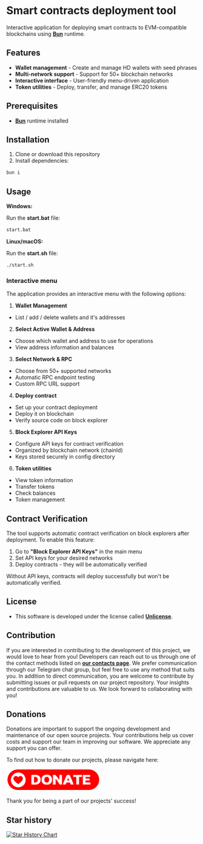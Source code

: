 # Smart contracts deployment tool

Interactive application for deploying smart contracts to EVM-compatible blockchains using [**Bun**](https://bun.sh) runtime.

## Features

- **Wallet management** - Create and manage HD wallets with seed phrases
- **Multi-network support** - Support for 50+ blockchain networks
- **Interactive interface** - User-friendly menu-driven application
- **Token utilities** - Deploy, transfer, and manage ERC20 tokens

## Prerequisites

- [**Bun**](https://bun.sh/) runtime installed

## Installation

1. Clone or download this repository
2. Install dependencies:

```bash
bun i
```

## Usage

**Windows:**

Run the **start.bat** file:

```bash
start.bat
```

**Linux/macOS:**

Run the **start.sh** file:

```bash
./start.sh
```

### Interactive menu

The application provides an interactive menu with the following options:

1. **Wallet Management**

- List / add / delete wallets and it's addresses

2. **Select Active Wallet & Address**

- Choose which wallet and address to use for operations
- View address information and balances

3. **Select Network & RPC**

- Choose from 50+ supported networks
- Automatic RPC endpoint testing
- Custom RPC URL support

4. **Deploy contract**

- Set up your contract deployment
- Deploy it on blockchain
- Verify source code on block explorer

5. **Block Explorer API Keys**

- Configure API keys for contract verification
- Organized by blockchain network (chainId)
- Keys stored securely in config directory

6. **Token utilities**

- View token information
- Transfer tokens
- Check balances
- Token management

## Contract Verification

The tool supports automatic contract verification on block explorers after deployment. To enable this feature:

1. Go to **"Block Explorer API Keys"** in the main menu
2. Set API keys for your desired networks
3. Deploy contracts - they will be automatically verified

Without API keys, contracts will deploy successfully but won't be automatically verified.

## License

- This software is developed under the license called [**Unlicense**](./LICENSE).

## Contribution

If you are interested in contributing to the development of this project, we would love to hear from you! Developers can reach out to us through one of the contact methods listed on [**our contacts page**](https://libersoft.org/contacts). We prefer communication through our Telegram chat group, but feel free to use any method that suits you.
In addition to direct communication, you are welcome to contribute by submitting issues or pull requests on our project repository. Your insights and contributions are valuable to us. We look forward to collaborating with you!

## Donations

Donations are important to support the ongoing development and maintenance of our open source projects. Your contributions help us cover costs and support our team in improving our software. We appreciate any support you can offer.

To find out how to donate our projects, please navigate here:

[![Donate](https://raw.githubusercontent.com/libersoft-org/documents/main/donate.png)](https://libersoft.org/donations)

Thank you for being a part of our projects' success!

## Star history

[![Star History Chart](https://api.star-history.com/svg?repos=libersoft-org/smart-contracts&type=Date)](https://star-history.com/#libersoft-org/smart-contracts&Date)
